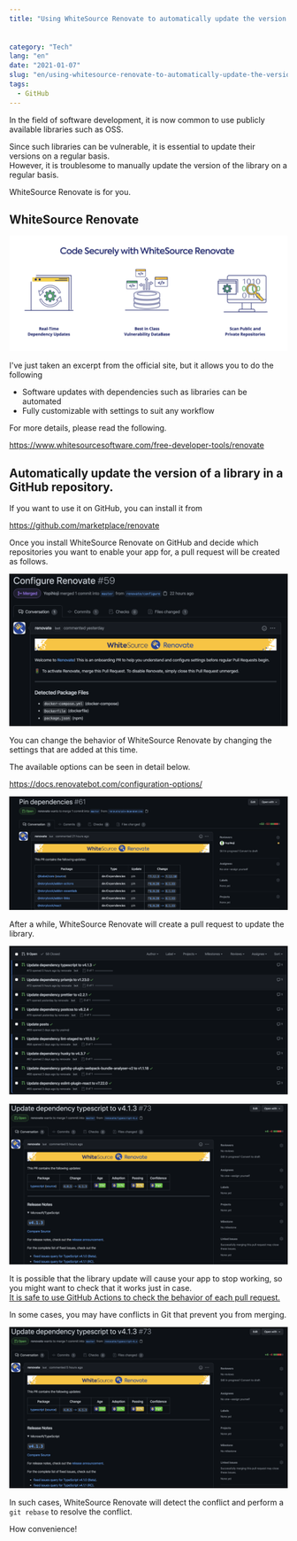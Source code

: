 ```yaml
---
title: "Using WhiteSource Renovate to automatically update the version of a library in a GitHub repository"


category: "Tech"
lang: "en"
date: "2021-01-07"
slug: "en/using-whitesource-renovate-to-automatically-update-the-version-of-a-library-in-a-github-repository"
tags:
  - GitHub
---
```


In the field of software development, it is now common to use publicly available libraries such as OSS.

Since such libraries can be vulnerable, it is essential to update their versions on a regular basis.  
However, it is troublesome to manually update the version of the library on a regular basis.

WhiteSource Renovate is for you.

## WhiteSource Renovate

![WhiteSource Renovate](WhiteSource_Renovate.png)

I've just taken an excerpt from the official site, but it allows you to do the following

- Software updates with dependencies such as libraries can be automated
- Fully customizable with settings to suit any workflow

For more details, please read the following.

https://www.whitesourcesoftware.com/free-developer-tools/renovate

## Automatically update the version of a library in a GitHub repository.

If you want to use it on GitHub, you can install it from

https://github.com/marketplace/renovate

Once you install WhiteSource Renovate on GitHub and decide which repositories you want to enable your app for, a pull request will be created as follows.

![Configure Renovate](Configure_Renovate.png)

You can change the behavior of WhiteSource Renovate by changing the settings that are added at this time.

The available options can be seen in detail below.

https://docs.renovatebot.com/configuration-options/

![Pin dependecies](Pin_dependecies.png)

After a while, WhiteSource Renovate will create a pull request to update the library.

![bot make PR](renovate_bot_make_PR_1.png)

![bot make PR](renovate_bot_make_PR_2.png)

It is possible that the library update will cause your app to stop working, so you might want to check that it works just in case.  
[It is safe to use GitHub Actions to check the behavior of each pull request.](/use-github-actions-to-check-build-is-passed-for-each-pr)

In some cases, you may have conflicts in Git that prevent you from merging.

![bot make PR](renovate_bot_make_PR_2.png)

In such cases, WhiteSource Renovate will detect the conflict and perform a `git rebase` to resolve the conflict.

How convenience!

